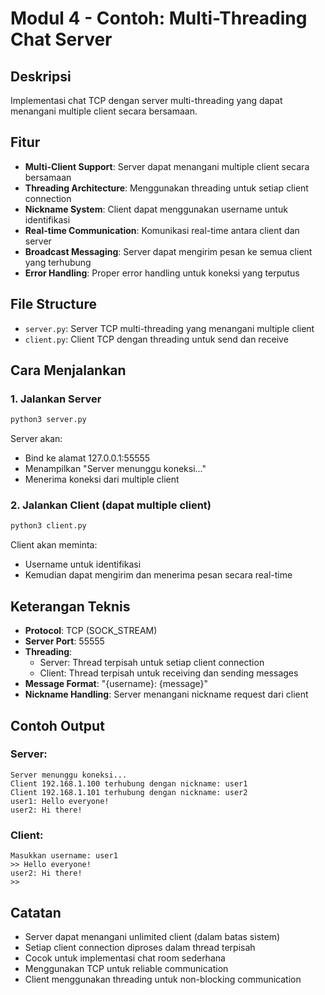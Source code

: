 # Modul 4 - Contoh: Multi-Threading Chat Server

## Deskripsi
Implementasi chat TCP dengan server multi-threading yang dapat menangani multiple client secara bersamaan.

## Fitur
- **Multi-Client Support**: Server dapat menangani multiple client secara bersamaan
- **Threading Architecture**: Menggunakan threading untuk setiap client connection
- **Nickname System**: Client dapat menggunakan username untuk identifikasi
- **Real-time Communication**: Komunikasi real-time antara client dan server
- **Broadcast Messaging**: Server dapat mengirim pesan ke semua client yang terhubung
- **Error Handling**: Proper error handling untuk koneksi yang terputus

## File Structure
- `server.py`: Server TCP multi-threading yang menangani multiple client
- `client.py`: Client TCP dengan threading untuk send dan receive

## Cara Menjalankan

### 1. Jalankan Server
```bash
python3 server.py
```
Server akan:
- Bind ke alamat 127.0.0.1:55555
- Menampilkan "Server menunggu koneksi..."
- Menerima koneksi dari multiple client

### 2. Jalankan Client (dapat multiple client)
```bash
python3 client.py
```
Client akan meminta:
- Username untuk identifikasi
- Kemudian dapat mengirim dan menerima pesan secara real-time

## Keterangan Teknis
- **Protocol**: TCP (SOCK_STREAM)
- **Server Port**: 55555
- **Threading**: 
  - Server: Thread terpisah untuk setiap client connection
  - Client: Thread terpisah untuk receiving dan sending messages
- **Message Format**: "{username}: {message}"
- **Nickname Handling**: Server menangani nickname request dari client

## Contoh Output

### Server:
```
Server menunggu koneksi...
Client 192.168.1.100 terhubung dengan nickname: user1
Client 192.168.1.101 terhubung dengan nickname: user2
user1: Hello everyone!
user2: Hi there!
```

### Client:
```
Masukkan username: user1
>> Hello everyone!
user2: Hi there!
>> 
```

## Catatan
- Server dapat menangani unlimited client (dalam batas sistem)
- Setiap client connection diproses dalam thread terpisah
- Cocok untuk implementasi chat room sederhana
- Menggunakan TCP untuk reliable communication
- Client menggunakan threading untuk non-blocking communication

